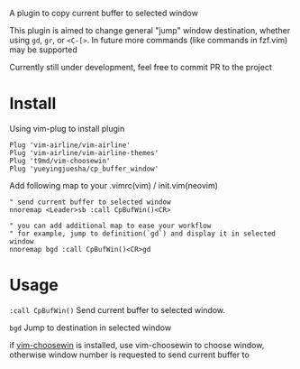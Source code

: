 A plugin to copy current buffer to selected window

This plugin is aimed to change general "jump" window destination, whether 
using `gd`, `gr`, or `<C-[>`. In future more commands (like commands in fzf.vim)
may be supported

Currently still under development, feel free to commit PR to the project

# Install
Using vim-plug to install plugin
```Vim
Plug 'vim-airline/vim-airline'
Plug 'vim-airline/vim-airline-themes'
Plug 't9md/vim-choosewin'
Plug 'yueyingjuesha/cp_buffer_window'
```

Add following map to your .vimrc(vim) / init.vim(neovim)
```Vim
" send current buffer to selected window
nnoremap <Leader>sb :call CpBufWin()<CR>

" you can add additional map to ease your workflow
" for example, jump to definition(`gd`) and display it in selected window
nnoremap bgd :call CpBufWin()<CR>gd
```

# Usage
`:call CpBufWin()` Send current buffer to selected window.

`bgd` Jump to destination in selected window

if [vim-choosewin](https://github.com/t9md/vim-choosewin) is installed, use 
vim-choosewin to choose window, otherwise window number is requested to send 
current buffer to
